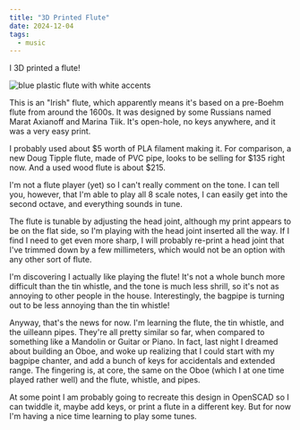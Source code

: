 ```yaml
---
title: "3D Printed Flute"
date: 2024-12-04
tags:
  - music
---
```


I 3D printed a flute!

![blue plastic flute with white accents](flute.jpg)

This is an "Irish" flute, which apparently means it's based on a pre-Boehm flute from
around the 1600s. 
It was designed by some Russians named Marat Axianoff and Marina Tiik.
It's open-hole, no keys anywhere, and it was a very easy print.

I probably used about $5 worth of PLA filament making it.
For comparison, a new Doug Tipple flute, made of PVC pipe,
looks to be selling for $135 right now.
And a used wood flute is about $215.

I'm not a flute player (yet) so I can't really comment on the tone.
I can tell you, however, that I'm able to play all 8 scale notes,
I can easily get into the second octave,
and everything sounds in tune.

The flute is tunable by adjusting the head joint,
although my print appears to be on the flat side,
so I'm playing with the head joint inserted all the way.
If I find I need to get even more sharp,
I will probably re-print a head joint that I've trimmed down by a few millimeters,
which would not be an option with any other sort of flute.

I'm discovering I actually like playing the flute!
It's not a whole bunch more difficult than the tin whistle,
and the tone is much less shrill,
so it's not as annoying to other people in the house.
Interestingly, the bagpipe is turning out to be less annoying than the tin whistle!

Anyway, that's the news for now.
I'm learning the flute, the tin whistle,
and the uilleann pipes.
They're all pretty similar so far,
when compared to something like a Mandolin or Guitar or Piano.
In fact, last night I dreamed about building an Oboe,
and woke up realizing that I could start with my bagpipe chanter,
and add a bunch of keys for accidentals and extended range.
The fingering is, at core, the same on the Oboe (which I at one time played rather well)
and the flute, whistle, and pipes.

At some point I am probably going to recreate this design in OpenSCAD
so I can twiddle it, maybe add keys, or print a flute in a different key.
But for now I'm having a nice time learning to play some tunes.
